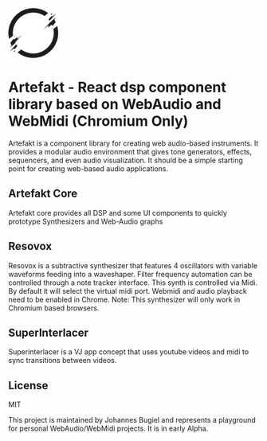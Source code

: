 <img src="./logo.svg" alt="artefakt logo" width="100">

# Artefakt - React dsp component library based on WebAudio and WebMidi (Chromium Only)

Artefakt is a component library for creating web audio-based instruments. It provides a modular audio environment that gives tone generators, effects, sequencers, and even audio visualization. It should be a simple starting point for creating web-based audio applications.

## Artefakt Core

Artefakt core provides all DSP and some UI components to quickly prototype Synthesizers and Web-Audio graphs

## Resovox

Resovox is a subtractive synthesizer that features 4 oscillators with variable waveforms feeding into a waveshaper. Filter frequency automation can be controlled through a note tracker interface. This synth is controlled via Midi. By default it will select the virtual midi port. Webmidi and audio playback need to be enabled in Chrome. Note: This synthesizer will only work in Chromium based browsers.

## SuperInterlacer

Superinterlacer is a VJ app concept that uses youtube videos and midi to sync transitions between videos.

## License

MIT

This project is maintained by Johannes Bugiel and represents a playground for personal WebAudio/WebMidi projects. It is in early Alpha.
